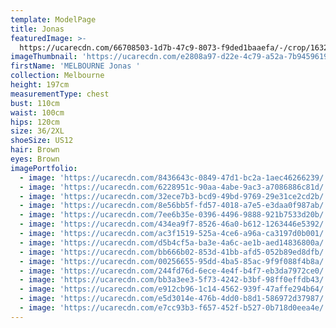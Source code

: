 ```yaml
---
template: ModelPage
title: Jonas
featuredImage: >-
  https://ucarecdn.com/66708503-1d7b-47c9-8073-f9ded1baaefa/-/crop/1632x2057/0,392/-/preview/
imageThumbnail: 'https://ucarecdn.com/e2808a97-d22e-4c79-a52a-7b945961979f/'
firstName: 'MELBOURNE Jonas '
collection: Melbourne
height: 197cm
measurementType: chest
bust: 110cm
waist: 100cm
hips: 120cm
size: 36/2XL
shoeSize: US12
hair: Brown
eyes: Brown
imagePortfolio:
  - image: 'https://ucarecdn.com/8436643c-0849-47d1-bc2a-1aec46266239/'
  - image: 'https://ucarecdn.com/6228951c-90aa-4abe-9ac3-a7086886c81d/'
  - image: 'https://ucarecdn.com/32ece7b3-bcd9-49bd-9769-29e31ce2cd2b/'
  - image: 'https://ucarecdn.com/8e56bb5f-fd57-4018-a7e5-e3daa0f987ab/'
  - image: 'https://ucarecdn.com/7ee6b35e-0396-4496-9888-921b7533d20b/'
  - image: 'https://ucarecdn.com/434ea9f7-8526-46a0-b612-1263446e5392/'
  - image: 'https://ucarecdn.com/ac3f1519-525a-4ce6-a96a-ca3197d0b001/'
  - image: 'https://ucarecdn.com/d5b4cf5a-ba3e-4a6c-ae1b-aed14836800a/'
  - image: 'https://ucarecdn.com/bb666b02-853d-41bb-afd5-052b89ed8dfb/'
  - image: 'https://ucarecdn.com/00256655-95dd-4ba5-85ac-9f9f088f4b8a/'
  - image: 'https://ucarecdn.com/244fd76d-6ece-4e4f-b4f7-eb3da7972ce0/'
  - image: 'https://ucarecdn.com/bb3a3ee3-5f73-4242-b3bf-98ff0effdb43/'
  - image: 'https://ucarecdn.com/e912cb96-1c14-4562-939f-47affe294b64/'
  - image: 'https://ucarecdn.com/e5d3014e-476b-4dd0-b8d1-586972d37987/'
  - image: 'https://ucarecdn.com/e7cc93b3-f657-452f-b527-0b718d0eea4e/'
---
```


